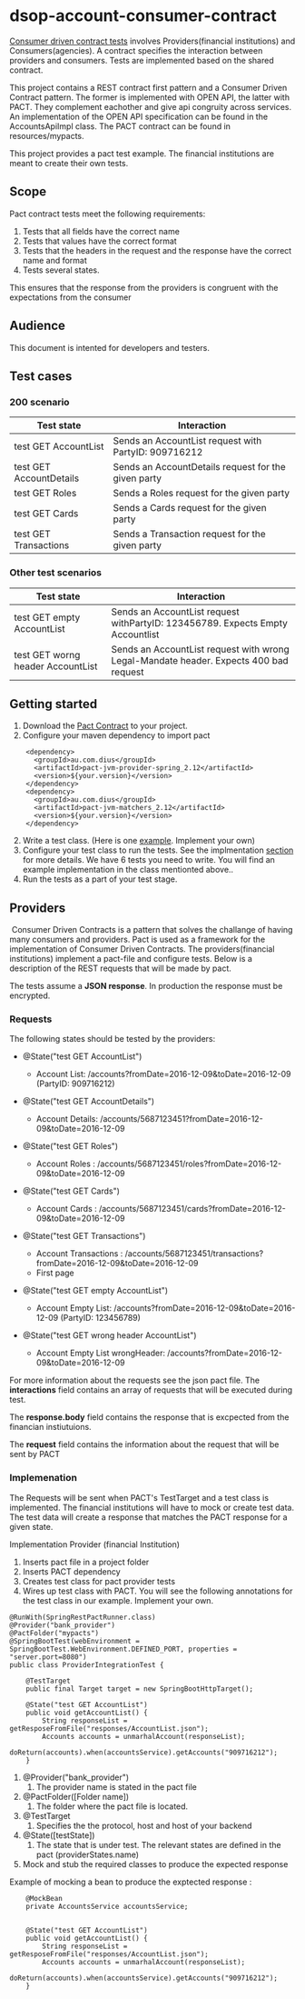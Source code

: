 
# dsop-account-consumer-contract
[Consumer driven contract tests](https://martinfowler.com/articles/consumerDrivenContracts.html) 
involves Providers(financial institutions) and Consumers(agencies).
A contract specifies the interaction between providers and consumers. 
Tests are implemented based on the shared contract.  

This project contains a REST contract first pattern and a Consumer Driven Contract pattern. 
The former is implemented with OPEN API, the latter with PACT. 
They complement eachother and give api congruity across services.
An implementation of the OPEN API specification can be found in the AccountsApiImpl class.
The PACT contract can be found in resources/mypacts. 

This project provides a pact test example. 
The financial institutions are meant to create their own tests.

## Scope
Pact contract tests meet the following requirements:
1. Tests that all fields have the correct name
2. Tests that values have the correct format
3. Tests that the headers in the request and the response have the correct name and format
4. Tests several states.

This ensures that the response from the providers is congruent with the expectations from the consumer 

## Audience
This document is intented for developers and testers.

## Test cases
### 200 scenario
| Test state               | Interaction                                           |
| -------------            | -------------                                         |
| test GET AccountList     | Sends an AccountList request with PartyID: 909716212  |
| test GET AccountDetails  | Sends an AccountDetails request for the given party   |
| test GET Roles           | Sends a Roles request for the given party             |
| test GET Cards           | Sends a Cards request for the given party             |
| test GET Transactions    | Sends a Transaction request for the given party       |

### Other test scenarios
| Test state                           | Interaction                                          |
| -------------                        | -------------                                        |
| test GET empty AccountList           | Sends an AccountList request withPartyID: 123456789. Expects Empty Accountlist |
| test GET worng header AccountList  | Sends an AccountList request with wrong Legal-Mandate header. Expects 400 bad request                                        |


## Getting started
1. Download the [Pact Contract](src/main/resources/mypacts/etat_consumer-bank_provider.json)
to your project. 
2. Configure your maven dependency to import pact
```
    <dependency>
      <groupId>au.com.dius</groupId>
      <artifactId>pact-jvm-provider-spring_2.12</artifactId>
      <version>${your.version}</version>
    </dependency>
    <dependency>
      <groupId>au.com.dius</groupId>
      <artifactId>pact-jvm-matchers_2.12</artifactId>
      <version>${your.version}</version>
    </dependency>
```
2. Write a test class. (Here is one [example](src/test/java/dsop/konsument/kontrakt/ProviderIntegrationTest.java). Implement your own)
3. Configure your test class to run the tests. See the implmentation [section](#Implemenation) for more details. We have 6 tests you need to write. You will find an example implementation in the class mentionted above..
3. Run the tests as a part of your test stage. 


## Providers
 Consumer Driven Contracts is a pattern that solves the challange of having many consumers and providers.
Pact is used as a framework for the implementation of Consumer Driven Contracts.
The providers(financial institutions) implement a pact-file and configure tests. 
Below is a description of the REST requests that will be made by pact.
 
The tests assume a **JSON response**. In production the response must be encrypted.

### Requests
The following states should be tested by the providers:
 
* @State("test GET AccountList")
  - Account List: /accounts?fromDate=2016-12-09&toDate=2016-12-09 (PartyID: 909716212)

* @State("test GET AccountDetails")
  - Account Details: /accounts/5687123451?fromDate=2016-12-09&toDate=2016-12-09

* @State("test GET Roles")
  - Account Roles : /accounts/5687123451/roles?fromDate=2016-12-09&toDate=2016-12-09

* @State("test GET Cards")
  - Account Cards : /accounts/5687123451/cards?fromDate=2016-12-09&toDate=2016-12-09

* @State("test GET Transactions")
  - Account Transactions : /accounts/5687123451/transactions?fromDate=2016-12-09&toDate=2016-12-09
  - First page

* @State("test GET empty AccountList")
  - Account Empty List: /accounts?fromDate=2016-12-09&toDate=2016-12-09 (PartyID: 123456789)

* @State("test GET wrong header AccountList")
  - Account Empty List wrongHeader: /accounts?fromDate=2016-12-09&toDate=2016-12-09

For more information about the requests see the json pact file. The **interactions** field 
contains an array of requests that will be executed during test. 

The **response.body** field contains the response that is excpected from the financian instiutuions.

The **request** field contains the information about the request that will be sent by PACT

### Implemenation
The Requests will be sent when PACT's TestTarget and a test class is implemented.
The financial institutions will have to mock or create test data. The test data will 
create a response that matches the PACT response for a given state. 

Implementation Provider (financial Institution)
1. Inserts pact file in a project folder
1. Inserts PACT dependency
1. Creates test class for pact provider tests
1. Wires up test class with PACT. You will see the following annotations for the test class in our example.
Implement your own.  
```
@RunWith(SpringRestPactRunner.class)
@Provider("bank_provider")
@PactFolder("mypacts")
@SpringBootTest(webEnvironment = SpringBootTest.WebEnvironment.DEFINED_PORT, properties = "server.port=8080")
public class ProviderIntegrationTest {

    @TestTarget
    public final Target target = new SpringBootHttpTarget();

    @State("test GET AccountList")
    public void getAccountList() {
        String responseList = getResposeFromFile("responses/AccountList.json");
        Accounts accounts = unmarhalAccount(responseList);
        doReturn(accounts).when(accountsService).getAccounts("909716212");
    }

```


   1. @Provider("bank_provider")
      1. The provider name is stated in the pact file
   1. @PactFolder([Folder name])
      1. The folder where the pact file is located.
   1. @TestTarget
      1. Specifies the the protocol, host and host of your backend
   1. @State([testState])
      1. The state that is under test. The relevant states are defined in the pact (providerStates.name)               
   1.	Mock and stub the required classes to produce the expected response
   
   Example of mocking a bean to produce the exptected response : 
```
    @MockBean
    private AccountsService accountsService;


    @State("test GET AccountList")
    public void getAccountList() {
        String responseList = getResposeFromFile("responses/AccountList.json");
        Accounts accounts = unmarhalAccount(responseList);
        doReturn(accounts).when(accountsService).getAccounts("909716212");
    }
```


